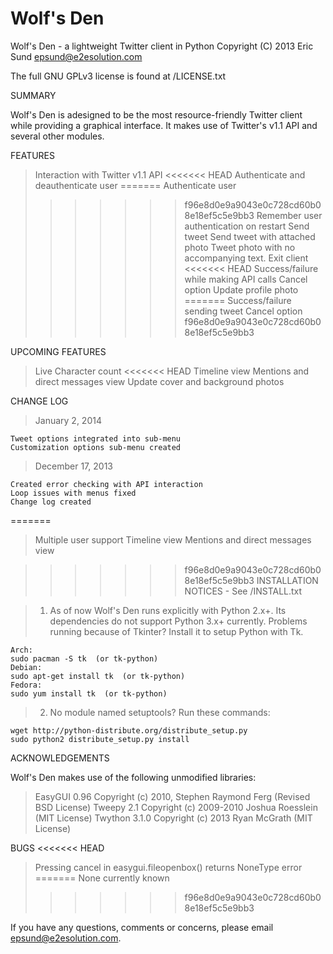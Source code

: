 Wolf's Den
========

Wolf's Den - a lightweight Twitter client in Python
Copyright (C) 2013  Eric Sund
epsund@e2esolution.com

The full GNU GPLv3 license is found at /LICENSE.txt

SUMMARY

Wolf's Den is adesigned to be the most resource-friendly Twitter client while providing a graphical interface.
It makes use of Twitter's v1.1 API and several other modules.



FEATURES

> Interaction with Twitter v1.1 API
<<<<<<< HEAD
> Authenticate and deauthenticate user
=======
> Authenticate user
>>>>>>> f96e8d0e9a9043e0c728cd60b08e18ef5c5e9bb3
> Remember user authentication on restart
> Send tweet
> Send tweet with attached photo
> Tweet photo with no accompanying text.
> Exit client
<<<<<<< HEAD
> Success/failure while making API calls
> Cancel option
> Update profile photo
=======
> Success/failure sending tweet
> Cancel option
>>>>>>> f96e8d0e9a9043e0c728cd60b08e18ef5c5e9bb3



UPCOMING FEATURES

> Live Character count
<<<<<<< HEAD
> Timeline view
> Mentions and direct messages view
> Update cover and background photos



CHANGE LOG

> January 2, 2014
>
	Tweet options integrated into sub-menu
	Customization options sub-menu created
> December 17, 2013
>
	Created error checking with API interaction
	Loop issues with menus fixed
	Change log created

=======
> Multiple user support
> Timeline view
> Mentions and direct messages view



>>>>>>> f96e8d0e9a9043e0c728cd60b08e18ef5c5e9bb3
INSTALLATION NOTICES - See /INSTALL.txt

> 1.  As of now Wolf's Den runs explicitly with Python 2.x+.  Its dependencies do not support Python 3.x+ currently.
Problems running because of Tkinter?  Install it to setup Python with Tk.
>
	Arch:
	sudo pacman -S tk  (or tk-python)
	Debian:
	sudo apt-get install tk  (or tk-python)
	Fedora:
	sudo yum install tk  (or tk-python)

> 2.  No module named setuptools?  Run these commands:
>
	wget http://python-distribute.org/distribute_setup.py
	sudo python2 distribute_setup.py install



ACKNOWLEDGEMENTS

Wolf's Den makes use of the following unmodified libraries:
> EasyGUI 0.96 Copyright (c) 2010, Stephen Raymond Ferg (Revised BSD License)
> Tweepy 2.1 Copyright (c) 2009-2010 Joshua Roesslein (MIT License)
> Twython 3.1.0 Copyright (c) 2013 Ryan McGrath (MIT License)



BUGS
<<<<<<< HEAD
> Pressing cancel in easygui.fileopenbox() returns NoneType error
=======
> None currently known
>>>>>>> f96e8d0e9a9043e0c728cd60b08e18ef5c5e9bb3



If you have any questions, comments or concerns, please email epsund@e2esolution.com.
